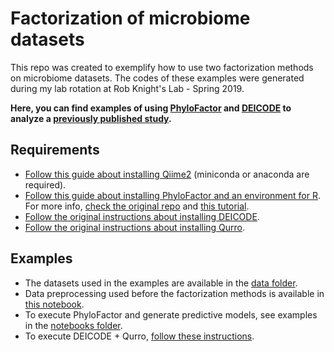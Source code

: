 # Factorization of microbiome datasets

This repo was created to exemplify how to use two factorization methods on microbiome datasets. The codes
of these examples were generated during my lab rotation at Rob Knight's Lab - Spring 2019.

**Here, you can find examples of using [PhyloFactor](https://github.com/reptalex/phylofactor) and
 [DEICODE](https://github.com/biocore/DEICODE) to analyze a 
 [previously published study](https://aem.asm.org/content/75/15/5111).**
 
## Requirements
- [Follow this guide about installing Qiime2](https://docs.qiime2.org/2019.4/install/) (miniconda or anaconda are required).
- [Follow this guide about installing PhyloFactor and an environment for R](./PhyloFactor-Installation.pdf). 
For more info, [check the original repo](https://github.com/reptalex/phylofactor) and 
[this tutorial](https://docs.wixstatic.com/ugd/0119a1_099ae20df8424af9a38585dcebc0d45a.pdf).
- [Follow the original instructions about installing DEICODE](https://github.com/biocore/DEICODE).
- [Follow the original instructions about installing Qurro](https://github.com/fedarko/qurro).

## Examples
- The datasets used in the examples are available in the [data folder](./data/).
- Data preprocessing used before the factorization methods is available in 
[this notebook](./notebooks/DataPreprocessing-pH.ipynb).
- To execute PhyloFactor and generate predictive models, see examples in the [notebooks folder](./notebooks/).
- To execute DEICODE + Qurro, [follow these instructions](./src/deicode/).